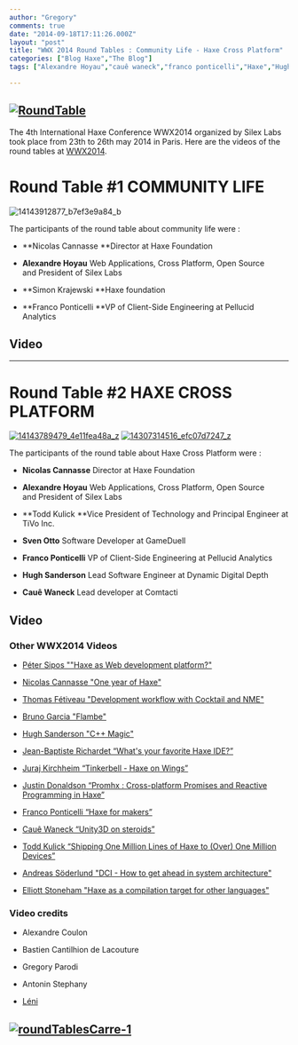 ```yaml
---
author: "Gregory"
comments: true
date: "2014-09-18T17:11:26.000Z"
layout: "post"
title: "WWX 2014 Round Tables : Community Life - Haxe Cross Platform"
categories: ["Blog Haxe","The Blog"]
tags: ["Alexandre Hoyau","cauê waneck","franco ponticelli","Haxe","Hugh Sanderson","nicolas cannasse","Simon Krajewski","Sven Otto","todd kulick","wwx2014","wwx2014 speech"]

---
```

## [![RoundTable](https://www.silexlabs.org/wp-content/uploads/2014/09/RoundTable.png)](https://www.silexlabs.org/wp-content/uploads/2014/09/RoundTable.png)




The 4th International Haxe Conference WWX2014 organized by Silex Labs took place from 23th to 26th may 2014 in Paris. Here are the videos of the round tables at [WWX2014](http://wwx.silexlabs.org/2014/).





# Round Table #1 COMMUNITY LIFE




![14143912877_b7ef3e9a84_b](https://www.silexlabs.org/wp-content/uploads/2014/09/14143912877_b7ef3e9a84_b.jpg)




The participants of the round table about community life were :







  * **Nicolas Cannasse **Director at Haxe Foundation


  * **Alexandre Hoyau** Web Applications, Cross Platform, Open Source and President of Silex Labs


  * **Simon Krajewski **Haxe foundation


  * **Franco Ponticelli **VP of Client-Side Engineering at Pellucid Analytics




## Video






* * *






# Round Table #2 HAXE CROSS PLATFORM


[![14143789479_4e11fea48a_z](https://www.silexlabs.org/wp-content/uploads/2014/09/14143789479_4e11fea48a_z.jpg)](https://www.silexlabs.org/wp-content/uploads/2014/09/14143789479_4e11fea48a_z.jpg) [![14307314516_efc07d7247_z](https://www.silexlabs.org/wp-content/uploads/2014/09/14307314516_efc07d7247_z.jpg)](https://www.silexlabs.org/wp-content/uploads/2014/09/14307314516_efc07d7247_z.jpg)

The participants of the round table about Haxe Cross Platform were :




  * **Nicolas Cannasse** Director at Haxe Foundation


  * **Alexandre Hoyau** Web Applications, Cross Platform, Open Source and President of Silex Labs


  * **Todd Kulick **Vice President of Technology and Principal Engineer at TiVo Inc.


  * **Sven Otto** Software Developer at GameDuell


  * **Franco Ponticelli** VP of Client-Side Engineering at Pellucid Analytics


  * **Hugh Sanderson** Lead Software Engineer at Dynamic Digital Depth


  * **Cauê Waneck** Lead developer at Comtacti




## Video





### Other WWX2014 Videos






  * [Péter Sipos ""Haxe as Web development platform?"](https://www.silexlabs.org/?p=202977)


  * [Nicolas Cannasse "One year of Haxe"](https://www.silexlabs.org/?p=202725)


  * [Thomas Fétiveau "Development workflow with Cocktail and NME"](https://www.silexlabs.org/?p=202751)


  * [Bruno Garcia "Flambe"](https://www.silexlabs.org/?p=202765)


  * [Hugh Sanderson "C++ Magic"](https://www.silexlabs.org/?p=202807)


  * [Jean-Baptiste Richardet “What's your favorite Haxe IDE?”](https://www.silexlabs.org/?p=202957)


  * [Juraj Kirchheim “Tinkerbell - Haxe on Wings”](https://www.silexlabs.org/?p=202939)


  * [Justin Donaldson “Promhx : Cross-platform Promises and Reactive Programming in Haxe”](https://www.silexlabs.org/?p=202971)


  * [Franco Ponticelli “Haxe for makers”](https://www.silexlabs.org/?p=202990)


  * [Cauê Waneck “Unity3D on steroids”](https://www.silexlabs.org/?p=203012)


  * [Todd Kulick “Shipping One Million Lines of Haxe to (Over) One Million Devices”](https://www.silexlabs.org/?p=203004)


  * [Andreas Söderlund "DCI - How to get ahead in system architecture"](https://www.silexlabs.org/?p=203019)


  * [Elliott Stoneham "Haxe as a compilation target for other languages"](https://www.silexlabs.org/?p=202984)







### Video credits






  * Alexandre Coulon


  * Bastien Cantilhion de Lacouture


  * Gregory Parodi


  * Antonin Stephany


  * [Léni](http://www.leni.fr/)




## [![roundTablesCarre-1](https://www.silexlabs.org/wp-content/uploads/2014/09/roundTablesCarre-12.png)](https://www.silexlabs.org/wp-content/uploads/2014/09/roundTablesCarre-12.png)






